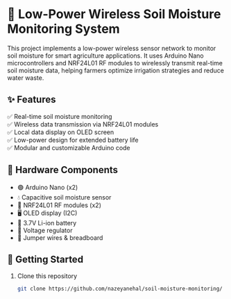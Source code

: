# 🌱 Low-Power Wireless Soil Moisture Monitoring System

This project implements a low-power wireless sensor network to monitor soil moisture for smart agriculture applications. It uses Arduino Nano microcontrollers and NRF24L01 RF modules to wirelessly transmit real-time soil moisture data, helping farmers optimize irrigation strategies and reduce water waste.

## ✨ Features

✅ Real-time soil moisture monitoring  
✅ Wireless data transmission via NRF24L01 modules  
✅ Local data display on OLED screen  
✅ Low-power design for extended battery life  
✅ Modular and customizable Arduino code

## 🔧 Hardware Components

- 🟢 Arduino Nano (x2)  
- 💧 Capacitive soil moisture sensor  
- 📡 NRF24L01 RF modules (x2)  
- 🖥️ OLED display (I2C)  
- 🔋 3.7V Li-ion battery  
- 🔌 Voltage regulator  
- 🔗 Jumper wires & breadboard

## 🚀 Getting Started

1. Clone this repository  
   ```bash
   git clone https://github.com/nazeyanehal/soil-moisture-monitoring/
